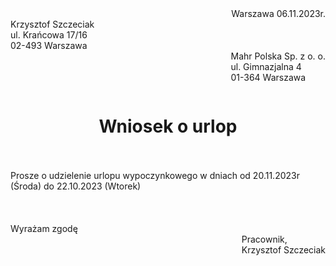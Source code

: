 
<div style="text-align: right"> Warszawa 06.11.2023r.  </div>

<div style="text-align: left"> Krzysztof Szczeciak</div>
<div style="text-align: left">ul. Krańcowa 17/16</div>
<div style="text-align: left">02-493 Warszawa</div>
<div style="float: right">
	<div style="text-align: left">
	Mahr Polska Sp. z o. o. <br>
	ul. Gimnazjalna 4<br>
	01-364 Warszawa<br>
	</div>
</div>

<br><br><br>
<div style="text-align: center">
<h1> Wniosek o urlop </h2>
</div>
<br><br>
<div>
Prosze o udzielenie urlopu wypoczynkowego w dniach od 20.11.2023r (Środa) do 22.10.2023 (Wtorek)
</div>
<br><br><br>

<div style="text-align: left">Wyrażam zgodę</div>
<div style="float: right">
	<div style="text-align: left">
	Pracownik, <br>
	Krzysztof Szczeciak<br>
	</div>
</div>
